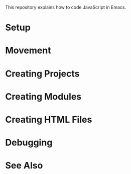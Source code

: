 This repository explains how to code JavaScript in Emacs.

# Setup
# Movement
# Creating Projects
# Creating Modules
# Creating HTML Files
# Debugging
# See Also
